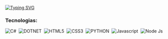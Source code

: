 [![Typing SVG](https://readme-typing-svg.demolab.com?font=lucila+console&pause=1000&color=0078d7&center=verdadeiro&vCenter=verdadeiro&repeat=verdadeiro&width=435&lines=hi%2C+there!;i'm+sara+and...;i'm+%F0%9F%94%99%F0%9F%94%9A+developer+)](https://git.io/typing-svg)

### Tecnologias:
![C#](https://img.shields.io/badge/-cSharp-0D1117?style=for-the-badge&logo=csharp&logoColor=9400D3&labelColor=0D1117)&nbsp; 
![DOTNET](https://img.shields.io/badge/-.net-0D1117?style=for-the-badge&logo=dotnet&logoColor=9400D3&labelColor=0D1117)&nbsp; 
![HTML5](https://img.shields.io/badge/-html5-0D1117?style=for-the-badge&logo=html5&logoColor=orange&labelColor=0D1117)&nbsp; 
![CSS3](https://img.shields.io/badge/-CSS-0D1117?style=for-the-badge&logo=CSS3&logoColor=1572B6&labelColor=0D1117)&nbsp;
![PYTHON](https://img.shields.io/badge/-python-0D1117?style=for-the-badge&logo=python&logoColor=4682B4&labelColor=0D1117)&nbsp; 
![Javascript](https://img.shields.io/badge/-javascript-0D1117?style=for-the-badge&logo=javascript&logoColor=ecd23b&labelColor=0D1117)&nbsp;
![Node Js](https://img.shields.io/badge/-node_js-0D1117?style=for-the-badge&logo=node.js&logoColor=339933&labelColor=0D1117)&nbsp;



